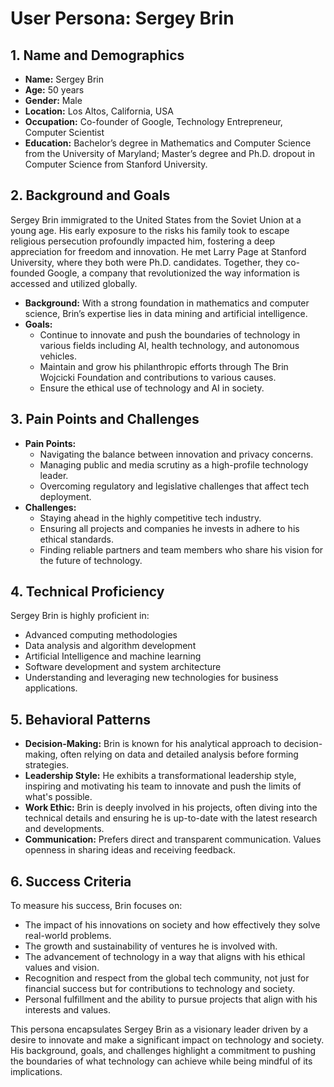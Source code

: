 # User Persona: Sergey Brin

## 1. Name and Demographics
- **Name:** Sergey Brin
- **Age:** 50 years
- **Gender:** Male
- **Location:** Los Altos, California, USA
- **Occupation:** Co-founder of Google, Technology Entrepreneur, Computer Scientist
- **Education:** Bachelor’s degree in Mathematics and Computer Science from the University of Maryland; Master’s degree and Ph.D. dropout in Computer Science from Stanford University.

## 2. Background and Goals
Sergey Brin immigrated to the United States from the Soviet Union at a young age. His early exposure to the risks his family took to escape religious persecution profoundly impacted him, fostering a deep appreciation for freedom and innovation. He met Larry Page at Stanford University, where they both were Ph.D. candidates. Together, they co-founded Google, a company that revolutionized the way information is accessed and utilized globally.

- **Background:** With a strong foundation in mathematics and computer science, Brin’s expertise lies in data mining and artificial intelligence.
- **Goals:** 
  - Continue to innovate and push the boundaries of technology in various fields including AI, health technology, and autonomous vehicles.
  - Maintain and grow his philanthropic efforts through The Brin Wojcicki Foundation and contributions to various causes.
  - Ensure the ethical use of technology and AI in society.

## 3. Pain Points and Challenges
- **Pain Points:**
  - Navigating the balance between innovation and privacy concerns.
  - Managing public and media scrutiny as a high-profile technology leader.
  - Overcoming regulatory and legislative challenges that affect tech deployment.
- **Challenges:**
  - Staying ahead in the highly competitive tech industry.
  - Ensuring all projects and companies he invests in adhere to his ethical standards.
  - Finding reliable partners and team members who share his vision for the future of technology.

## 4. Technical Proficiency
Sergey Brin is highly proficient in:
- Advanced computing methodologies
- Data analysis and algorithm development
- Artificial Intelligence and machine learning
- Software development and system architecture
- Understanding and leveraging new technologies for business applications.

## 5. Behavioral Patterns
- **Decision-Making:** Brin is known for his analytical approach to decision-making, often relying on data and detailed analysis before forming strategies.
- **Leadership Style:** He exhibits a transformational leadership style, inspiring and motivating his team to innovate and push the limits of what's possible.
- **Work Ethic:** Brin is deeply involved in his projects, often diving into the technical details and ensuring he is up-to-date with the latest research and developments.
- **Communication:** Prefers direct and transparent communication. Values openness in sharing ideas and receiving feedback.

## 6. Success Criteria
To measure his success, Brin focuses on:
- The impact of his innovations on society and how effectively they solve real-world problems.
- The growth and sustainability of ventures he is involved with.
- The advancement of technology in a way that aligns with his ethical values and vision.
- Recognition and respect from the global tech community, not just for financial success but for contributions to technology and society.
- Personal fulfillment and the ability to pursue projects that align with his interests and values.

This persona encapsulates Sergey Brin as a visionary leader driven by a desire to innovate and make a significant impact on technology and society. His background, goals, and challenges highlight a commitment to pushing the boundaries of what technology can achieve while being mindful of its implications.